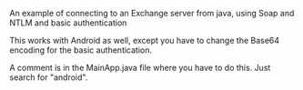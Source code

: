 An example of connecting to an Exchange server from java, using Soap and NTLM and basic authentication

This works with Android as well, except you have to change the Base64 encoding for the basic authentication. 

A comment is in the MainApp.java file where you have to do this. Just search for "android".
